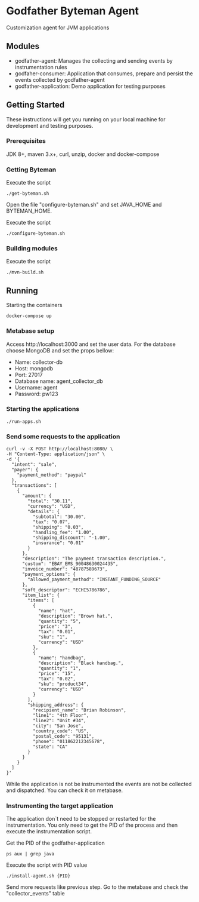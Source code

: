 # Godfather Byteman Agent

Customization agent for JVM applications

## Modules
 - godfather-agent: Manages the collecting and sending events by instrumentation rules
 - godfaher-consumer: Application that consumes, prepare and persist the events collected by godfather-agent
 - godfather-application: Demo application for testing purposes


## Getting Started

These instructions will get you running on your local machine for development and testing purposes. 


### Prerequisites

JDK 8+, maven 3.x+, curl, unzip, docker and docker-compose


### Getting Byteman

Execute the script
```
./get-byteman.sh
```

Open the file "configure-byteman.sh" and set JAVA_HOME and BYTEMAN_HOME.

Execute the script
```
./configure-byteman.sh
```


### Building modules

Execute the script
```
./mvn-build.sh
```


## Running

Starting the containers
```
docker-compose up
```

### Metabase setup
Access http://localhost:3000 and set the user data. 
For the database choose MongoDB and set the props bellow:
 - Name: collector-db
 - Host: mongodb
 - Port: 27017
 - Database name: agent_collector_db
 - Username: agent
 - Password: pw123
 

### Starting the applications
```
./run-apps.sh
```

### Send some requests to the application
```
curl -v -X POST http://localhost:8080/ \
-H "Content-Type: application/json" \
-d '{
  "intent": "sale",
  "payer": {
    "payment_method": "paypal"
  },
  "transactions": [
    {
      "amount": {
        "total": "30.11",
        "currency": "USD",
        "details": {
          "subtotal": "30.00",
          "tax": "0.07",
          "shipping": "0.03",
          "handling_fee": "1.00",
          "shipping_discount": "-1.00",
          "insurance": "0.01"
        }
      },
      "description": "The payment transaction description.",
      "custom": "EBAY_EMS_90048630024435",
      "invoice_number": "48787589673",
      "payment_options": {
        "allowed_payment_method": "INSTANT_FUNDING_SOURCE"
      },
      "soft_descriptor": "ECHI5786786",
      "item_list": {
        "items": [
          {
            "name": "hat",
            "description": "Brown hat.",
            "quantity": "5",
            "price": "3",
            "tax": "0.01",
            "sku": "1",
            "currency": "USD"
          },
          {
            "name": "handbag",
            "description": "Black handbag.",
            "quantity": "1",
            "price": "15",
            "tax": "0.02",
            "sku": "product34",
            "currency": "USD"
          }
        ],
        "shipping_address": {
          "recipient_name": "Brian Robinson",
          "line1": "4th Floor",
          "line2": "Unit #34",
          "city": "San Jose",
          "country_code": "US",
          "postal_code": "95131",
          "phone": "011862212345678",
          "state": "CA"
        }
      }
    }
  ]
}'
```

While the application is not be instrumented the events are not be collected and dispatched. 
You can check it on metabase.


### Instrumenting the target application
The application don`t need to be stopped or restarted for the instrumentation. 
You only need to get the PID of the process and then execute the instrumentation script.

Get the PID of the godfather-application
```
ps aux | grep java
```

Execute the script with PID value
```
./install-agent.sh {PID}
```

Send more requests like previous step. Go to the metabase and check the "collector_events" table
